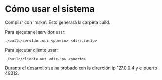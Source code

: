 # Cómo usar el sistema

Compilar con 'make'.
Esto generará la carpeta build.

Para ejecutar el servidor usar:
```
./build/servidor.out <puerto> <directorio>
```

Para ejecutar cliente usar:
```
./build/cliente.out <dir-ip> <puerto>
```

Durante el desarrollo se ha probado con la dirección ip 127.0.0.4 y el puerto 49312.
